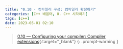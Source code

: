 ```yaml
---
title: "0.10 - 컴파일러 구성: 컴파일러 확장하기"
categories: [C++ 배움터, 0. C++ 시작하기]
tags: [c++]
date: 2023-05-01 02:10
---
```


> [0.10 — Configuring your compiler: Compiler extensions](https://www.learncpp.com/cpp-tutorial/configuring-your-compiler-compiler-extensions/){:target="_blank"}
{: .prompt-warning }


